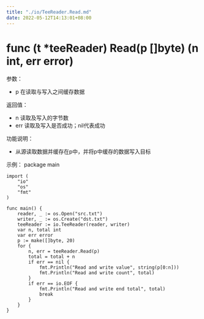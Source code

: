 ```yaml
---
title: "./io/TeeReader.Read.md"
date: 2022-05-12T14:13:01+08:00
---
```

# func (t *teeReader) Read(p []byte) (n int, err error)

参数：
- p 在读取与写入之间缓存数据

返回值：
- n 读取及写入的字节数
- err 读取及写入是否成功；nil代表成功

功能说明：
- 从源读取数据并缓存在p中，并将p中缓存的数据写入目标

示例：
  package main
	
	import (
		"io"
		"os"
		"fmt"
	)
	
	func main() {
		reader, _ := os.Open("src.txt")
		writer, _ := os.Create("dst.txt")
		teeReader := io.TeeReader(reader, writer)
		var n, total int
		var err error
		p := make([]byte, 20)
		for {
			n, err = teeReader.Read(p)
			total = total + n
			if err == nil {
				fmt.Println("Read and write value", string(p[0:n]))
				fmt.Println("Read and write count", total)
			} 
			if err == io.EOF {
				fmt.Println("Read and write end total", total)
				break
			}
		}
	}
